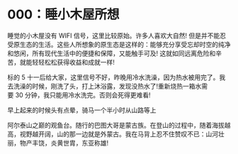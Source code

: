 # 000：睡小木屋所想

睡觉的小木屋没有 WIFI 信号，这里比较原始。许多人喜欢大自然! 但是并不能忍受原生态的生活。这些人所想象的原生态是这样的：能够充分享受忘却时空的纯净和悠闲，所有现代生活中的便捷和保障，又能触手可及! 这就如同远离危险和辛苦，就能轻轻松松获得收益和成就一样!

标的 5 十一后给大家，这里信号不好，昨晚用冷水洗澡，因为热水被用完了。我去洗澡的时候，刚洗了头，打上沐浴露，发现没热水了!重新烧热一箱水需要 30 分钟，我只能用冷水洗完。否则会死得更难看!

早上起来的时候头有点晕，骑马一个半小时从山路等上

阿尔泰山之巅的观鱼台。随行的巴图大哥是蒙古族。在登山的过程中，随着海拔越高，视野越开阔，山的那一边就是外蒙古。我在马背上忍不住赞叹不已：山河壮丽，物产丰饶，炎黄世胄，东亚称雄!